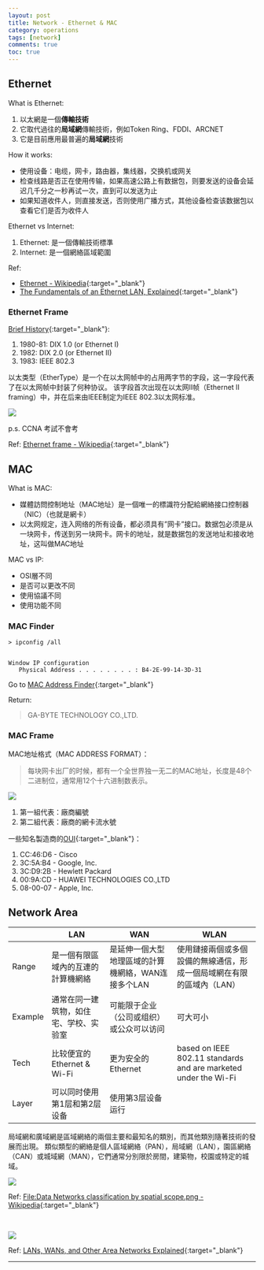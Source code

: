 ```yaml
---
layout: post
title: Network - Ethernet & MAC
category: operations
tags: [network]
comments: true
toc: true
---
```


## Ethernet

What is Ethernet:
1. 以太網是一個**傳輸技術**
2. 它取代過往的**局域網**傳輸技術，例如Token Ring、FDDI、ARCNET
3. 它是目前應用最普遍的**局域網**技術

How it works:
- 使用设备：电缆，网卡，路由器，集线器，交换机或网关
- 检查线路是否正在使用传输，如果高速公路上有数据包，则要发送的设备会延迟几千分之一秒再试一次，直到可以发送为止
- 如果知道收件人，则直接发送，否则使用广播方式，其他设备检查该数据包以查看它们是否为收件人

Ethernet vs Internet:
1. Ethernet: 是一個傳輸技術標準
2. Internet: 是一個網絡區域範圍

Ref:
- [Ethernet - Wikipedia](https://en.wikipedia.org/wiki/Ethernet){:target="_blank"}
- [The Fundamentals of an Ethernet LAN, Explained](https://www.lifewire.com/what-is-ethernet-3426740){:target="_blank"}

### Ethernet Frame

[Brief History](https://www.ibm.com/support/pages/ethernet-version-2-versus-ieee-8023-ethernet){:target="_blank"}:
1. 1980-81: DIX 1.0 (or Ethernet I)
2. 1982: DIX 2.0 (or Ethernet II)
3. 1983: IEEE 802.3

以太类型（EtherType）是一个在以太网帧中的占用两字节的字段，这一字段代表了在以太网帧中封装了何种协议。
该字段首次出现在以太网II帧（Ethernet II framing）中，并在后来由IEEE制定为IEEE 802.3以太网标准。

![](https://www.hauchenglee.com/assets/images/operations/799px-Ethernet_Type_II_Frame_format.svg.png)

p.s. CCNA 考試不會考

Ref: [Ethernet frame - Wikipedia](https://en.wikipedia.org/wiki/Ethernet_frame){:target="_blank"}

## MAC

What is MAC:
- 媒體訪問控制地址（MAC地址）是一個唯一的標識符分配給網絡接口控制器（NIC）（也就是網卡）
- 以太网规定，连入网络的所有设备，都必须具有”网卡”接口。数据包必须是从一块网卡，传送到另一块网卡。网卡的地址，就是数据包的发送地址和接收地址，这叫做MAC地址

MAC vs IP:
- OSI層不同
- 是否可以更改不同
- 使用協議不同
- 使用功能不同

### MAC Finder

```console
> ipconfig /all


Window IP configuration
   Physical Address . . . . . . . . : B4-2E-99-14-3D-31
```

Go to [MAC Address Finder](https://macvendors.com/){:target="_blank"}

Return:

> GA-BYTE TECHNOLOGY CO.,LTD.

### MAC Frame

MAC地址格式（MAC ADDRESS FORMAT）：

> 每块网卡出厂的时候，都有一个全世界独一无二的MAC地址，长度是48个二进制位，通常用12个十六进制数表示。

![](https://www.hauchenglee.com/assets/images/operations/mac-address-format.png)

1. 第一組代表：廠商編號
2. 第二組代表：廠商的網卡流水號

一些知名製造商的[OUI](http://standards-oui.ieee.org/oui/oui.txt){:target="_blank"}：
1. CC:46:D6 - Cisco 
2. 3C:5A:B4 - Google, Inc.
3. 3C:D9:2B - Hewlett Packard
4. 00:9A:CD - HUAWEI TECHNOLOGIES CO.,LTD
5. 08-00-07 - Apple, Inc.

## Network Area

<table>
    <thead>
        <tr>
            <th></th>
            <th>LAN</th>
            <th>WAN</th>
            <th>WLAN</th>
        </tr>
    </thead>
    <tbody>
        <tr>
            <td>Range</td>
            <td>是一個有限區域內的互連的計算機網絡</td>
            <td>是延伸一個大型地理區域的計算機網絡，WAN连接多个LAN</td>
            <td>使用鏈接兩個或多個設備的無線通信，形成一個局域網在有限的區域內（LAN）</td>
        </tr>
        <tr>
            <td>Example</td>
            <td>通常在同一建筑物，如住宅、学校、实验室</td>
            <td>可能限于企业（公司或组织）或公众可以访问</td>
            <td>可大可小</td>
        </tr>
        <tr>
            <td>Tech</td>
            <td>比较便宜的Ethernet & Wi-Fi</td>
            <td>更为安全的Ethernet</td>
            <td>based on IEEE 802.11 standards and are marketed under the Wi-Fi</td>
        </tr>
        <tr>
            <td>Layer</td>
            <td>可以同时使用第1层和第2层设备</td>
            <td>使用第3层设备运行</td>
            <td></td>
        </tr>
    </tbody>
</table>

局域網和廣域網是區域網絡的兩個主要和最知名的類別，而其他類別隨著技術的發展而出現。
類似類型的網絡是個人區域網絡（PAN），局域網（LAN），園區網絡（CAN）或城域網（MAN），它們通常分別限於房間，建築物，校園或特定的城域。

![](https://www.hauchenglee.com/assets/images/operations/Data_Networks_classification_by_spatial_scope.png)

Ref: [File:Data Networks classification by spatial scope.png - Wikipedia](https://en.wikipedia.org/wiki/File:Data_Networks_classification_by_spatial_scope.png){:target="_blank"}

<br>

![](https://www.hauchenglee.com/assets/images/operations/network-lan-wan.png)

Ref: [LANs, WANs, and Other Area Networks Explained](https://www.lifewire.com/lans-wans-and-other-area-networks-817376){:target="_blank"}

---